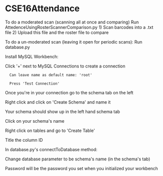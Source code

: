 # CSE16Attendance

To do a moderated scan (scanning all at once and comparing)
  Run AttedenceUsingRosterScannerComparison.py
        1) Scan barcodes into a .txt file
        2) Upload this file and the roster file to compare

To do a un-moderated scan (leaving it open for periodic scans): 
  Run database.py
  
  Install MySQL Workbench:
  
  Click '+' next to MySQL Connections to create a connection
  
      Can leave name as default name: 'root'
        
      Press 'Test Connection'
        
  Once you're in your connection go to the schema tab on the left
  
  Right click and click on 'Create Schema' and name it
  
  Your schema should show up in the left hand schema tab
  
  Click on your schema's name
  
  Right click on tables and go to 'Create Table'
  
  Title the column ID
  
  

  In database.py's connectToDatabase method:
  
  Change database parameter to be schema's name (in the schema's tab)

Password will be the password you set when you initialized your workbench



